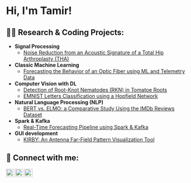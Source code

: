 <h1>Hi, I'm Tamir! <br/>


<h2>👨‍💻 Research & Coding Projects:</h2>

- <b>Signal Processing</b>
  - [Noise Reduction from an Acoustic Signature of a Total Hip Arthroplasty (THA)](https://github.com/tamirshoresh/Medical-Signal-Processing.git)
- <b>Classic Machine Learning</b>
  - [Forecasting the Behavior of an Optic Fiber using ML and Telemetry Data](https://github.com/tamirshoresh/Optic-Fiber-ML.git)
- <b>Computer Vision with DL</b>
  - [Detection of Root-Knot Nematodes (RKN) in Tomatoe Roots](https://github.com/tamirshoresh/Nematode_detection)
  - [EMNIST Letters Classification using a Hopfield Network](https://github.com/tamirshoresh/MNIST-Letter-Classification-Hopfield.git)
- <b>Natural Language Processing (NLP)</b>
  - [BERT vs. ELMO: a Comparative Study Using the IMDb Reviews Dataset](https://github.com/tamirshoresh/Natural-Language-Processing-NLP.git)
- <b>Spark & Kafka</b>
  - [Real-Time Forecasting Pipeline using Spark & Kafka](https://github.com/tamirshoresh/Spark-and-Kafka-Forecasting-Pipeline.git)
- <b>GUI development</b>
  - [KIRBY: An Antenna Far-Field Pattern Visualization Tool](https://github.com/tamirshoresh/KIRBY.git)


<h2> 🤳 Connect with me:</h2>

[<img align="left" alt="JoshMadakor | Twitter" width="22px" src="https://cdn.jsdelivr.net/npm/simple-icons@v3/icons/facebook.svg" />][facebook]
[<img align="left" alt="JoshMadakor | LinkedIn" width="22px" src="https://cdn.jsdelivr.net/npm/simple-icons@v3/icons/linkedin.svg" />][linkedin]
[<img align="left" alt="JoshMadakor | Instagram" width="22px" src="https://cdn.jsdelivr.net/npm/simple-icons@v3/icons/instagram.svg" />][instagram]

[facebook]: https://www.facebook.com/tamir.shoresh?mibextid=ZbWKwL
[instagram]: https://instagram.com/tamir_shoresh?igshid=ZGUzMzM3NWJiOQ==
[linkedin]: https://www.linkedin.com/in/tamir-shoresh

